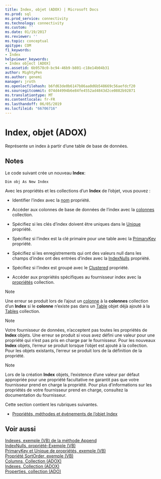 ```yaml
---
title: Index, objet (ADOX) | Microsoft Docs
ms.prod: sql
ms.prod_service: connectivity
ms.technology: connectivity
ms.custom: ''
ms.date: 01/19/2017
ms.reviewer: ''
ms.topic: conceptual
apitype: COM
f1_keywords:
- Index
helpviewer_keywords:
- Index object [ADOX]
ms.assetid: 6b9578c0-bc94-46b9-b801-c18e14b04b31
author: MightyPen
ms.author: genemi
manager: jroth
ms.openlocfilehash: b6fd63de0b6147b86aa0d6b548669c56aefdcf20
ms.sourcegitcommit: 074d44994b6e84fe4552ad4843d2ce0882b92871
ms.translationtype: MT
ms.contentlocale: fr-FR
ms.lasthandoff: 06/05/2019
ms.locfileid: "66706716"
---
```

# <a name="index-object-adox"></a>Index, objet (ADOX)
Représente un index à partir d’une table de base de données.  
  
## <a name="remarks"></a>Notes  
 Le code suivant crée un nouveau **Index**:  
  
```  
Dim obj As New Index  
```  
  
 Avec les propriétés et les collections d’un **Index** de l’objet, vous pouvez :  
  
-   Identifier l’index avec la [nom](../../../ado/reference/adox-api/name-property-adox.md) propriété.  
  
-   Accéder aux colonnes de base de données de l’index avec la [colonnes](../../../ado/reference/adox-api/columns-collection-adox.md) collection.  
  
-   Spécifiez si les clés d’index doivent être uniques dans le [Unique](../../../ado/reference/adox-api/unique-property-adox.md) propriété.  
  
-   Spécifiez si l’index est la clé primaire pour une table avec la [PrimaryKey](../../../ado/reference/adox-api/primarykey-property-adox.md) propriété.  
  
-   Spécifiez si les enregistrements qui ont des valeurs null dans les champs d’index ont des entrées d’index avec la [IndexNulls](../../../ado/reference/adox-api/indexnulls-property-adox.md) propriété.  
  
-   Spécifiez si l’index est groupé avec le [Clustered](../../../ado/reference/adox-api/clustered-property-adox.md) propriété.  
  
-   Accéder aux propriétés spécifiques au fournisseur index avec la [propriétés](../../../ado/reference/ado-api/properties-collection-ado.md) collection.  
  
> [!NOTE]
>  Une erreur se produit lors de l’ajout un [colonne](../../../ado/reference/adox-api/column-object-adox.md) à la **colonnes** collection d’un **Index** si le **colonne** n’existe pas dans un [Table](../../../ado/reference/adox-api/table-object-adox.md) objet déjà ajouté à la [Tables](../../../ado/reference/adox-api/tables-collection-adox.md) collection.  
  
> [!NOTE]
>  Votre fournisseur de données, n’acceptent pas toutes les propriétés de **Index** objets. Une erreur se produit si vous avez défini une valeur pour une propriété qui n’est pas pris en charge par le fournisseur. Pour les nouveaux **Index** objets, l’erreur se produit lorsque l’objet est ajouté à la collection. Pour les objets existants, l’erreur se produit lors de la définition de la propriété.  
  
> [!NOTE]
>  Lors de la création **Index** objets, l’existence d’une valeur par défaut appropriée pour une propriété facultative ne garantit pas que votre fournisseur prend en charge la propriété. Pour plus d’informations sur les propriétés de votre fournisseur prend en charge, consultez la documentation du fournisseur.  
  
 Cette section contient les rubriques suivantes.  
  
-   [Propriétés, méthodes et événements de l’objet Index](../../../ado/reference/adox-api/index-object-properties-methods-and-events.md)  
  
## <a name="see-also"></a>Voir aussi  
 [Indexes, exemple (VB) de la méthode Append](../../../ado/reference/adox-api/indexes-append-method-example-vb.md)   
 [IndexNulls, propriété-Exemple (VB)](../../../ado/reference/adox-api/indexnulls-property-example-vb.md)   
 [PrimaryKey et Unique de propriétés, exemple (VB)](../../../ado/reference/adox-api/primarykey-and-unique-properties-example-vb.md)   
 [Propriété SortOrder, exemple (VB)](../../../ado/reference/adox-api/sortorder-property-example-vb.md)   
 [Columns, Collection (ADOX)](../../../ado/reference/adox-api/columns-collection-adox.md)   
 [Indexes, Collection (ADOX)](../../../ado/reference/adox-api/indexes-collection-adox.md)   
 [Properties, collection (ADO)](../../../ado/reference/ado-api/properties-collection-ado.md)
